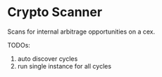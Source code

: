 # Crypto Scanner

Scans for internal arbitrage opportunities on a cex.

TODOs:
1. auto discover cycles
2. run single instance for all cycles